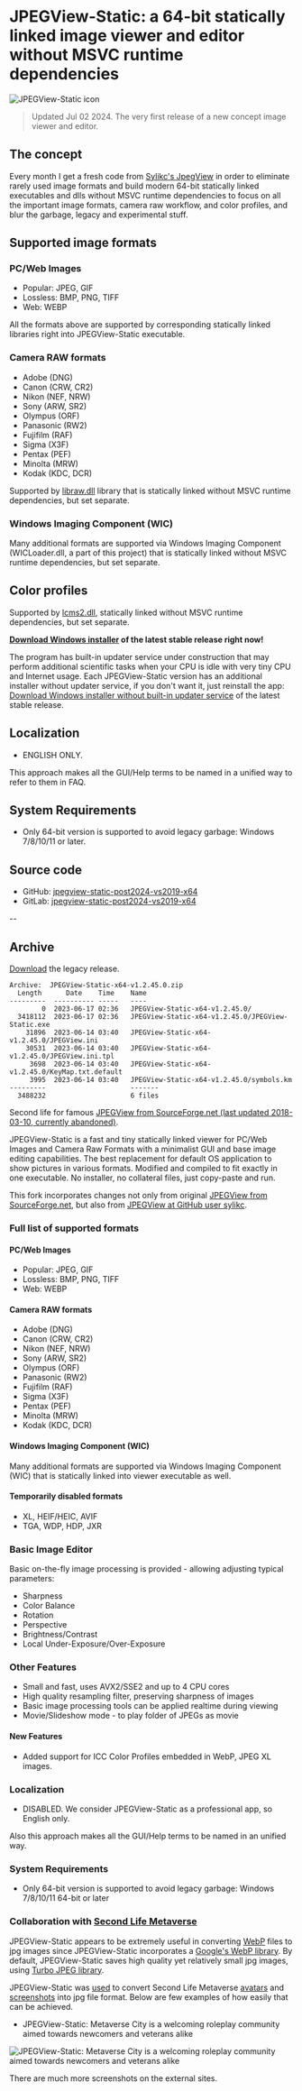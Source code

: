 # JPEGView-Static: a 64-bit statically linked image viewer and editor without MSVC runtime dependencies

![JPEGView-Static icon](favicon_large.png?raw=true)

> Updated Jul 02 2024. The very first release of a new concept image viewer and editor.

## The concept

Every month I get a fresh code from [Sylikc's JpegView](https://github.com/sylikc/jpegview) in order to eliminate
rarely used image formats and build modern 64-bit statically linked executables and dlls without MSVC runtime dependencies
to focus on all the important image formats, camera raw workflow, and color profiles, and blur the garbage, legacy and experimental stuff.

## Supported image formats

### PC/Web Images

* Popular: JPEG, GIF
* Lossless: BMP, PNG, TIFF
* Web: WEBP

All the formats above are supported by corresponding statically linked libraries right into JPEGView-Static executable.

### Camera RAW formats

* Adobe (DNG)
* Canon (CRW, CR2)
* Nikon (NEF, NRW)
* Sony (ARW, SR2)
* Olympus (ORF)
* Panasonic (RW2)
* Fujifilm (RAF)
* Sigma (X3F)
* Pentax (PEF)
* Minolta (MRW)
* Kodak (KDC, DCR)

Supported by [libraw.dll](https://github.com/LibRaw/LibRaw) library that is statically linked without MSVC runtime dependencies, but set separate.

###  Windows Imaging Component (WIC)

Many additional formats are supported via Windows Imaging Component (WICLoader.dll, a part of this project) that is statically linked without MSVC runtime dependencies, but set separate.

## Color profiles

Supported by [lcms2.dll](https://github.com/mm2/Little-CMS), statically linked without MSVC runtime dependencies, but set separate.

**[Download Windows installer](https://xxx) of the latest stable release right now!**

The program has built-in updater service under construction that may perform additional scientific tasks when your CPU is idle with very tiny CPU and Internet usage.
Each JPEGView-Static version has an additional installer without updater service, if you don't want it, just reinstall the app:
[Download Windows installer without built-in updater service](https://xxx) of the latest stable release.

## Localization

* ENGLISH ONLY.

This approach makes all the GUI/Help terms to be named in a unified way to refer to them in FAQ.

## System Requirements

* Only 64-bit version is supported to avoid legacy garbage: Windows 7/8/10/11 or later.

## Source code

* GitHub: [jpegview-static-post2024-vs2019-x64](https://github.com/annh9b/JPEGView-Static/tree/main/jpegview-static-post2024-vs2019-x64/)
* GitLab: [jpegview-static-post2024-vs2019-x64](https://gitlab.com/annh9b1/JPEGView-Static/-/tree/main/jpegview-static-post2024-vs2019-x64/)

--

## Archive

[Download](https://github.com/annh9b/JPEGView-Static/releases/download/v1.2.45.0/JPEGView-Static-x64-v1.2.45.0.zip) the legacy release.

```
Archive:  JPEGView-Static-x64-v1.2.45.0.zip
  Length      Date    Time    Name
---------  ---------- -----   ----
        0  2023-06-17 02:36   JPEGView-Static-x64-v1.2.45.0/
  3418112  2023-06-17 02:36   JPEGView-Static-x64-v1.2.45.0/JPEGView-Static.exe
    31896  2023-06-14 03:40   JPEGView-Static-x64-v1.2.45.0/JPEGView.ini
    30531  2023-06-14 03:40   JPEGView-Static-x64-v1.2.45.0/JPEGView.ini.tpl
     3698  2023-06-14 03:40   JPEGView-Static-x64-v1.2.45.0/KeyMap.txt.default
     3995  2023-06-14 03:40   JPEGView-Static-x64-v1.2.45.0/symbols.km
---------                     -------
  3488232                     6 files
```

Second life for famous [JPEGView from SourceForge.net (last updated 2018-03-10, currently abandoned)](https://sourceforge.net/projects/jpegview/).

JPEGView-Static is a fast and tiny statically linked viewer for PC/Web Images and Camera Raw Formats with a minimalist GUI and base image editing
capabilities. The best replacement for default OS application to show pictures in various formats. Modified and compiled to fit
exactly in one executable. No installer, no collateral files, just copy-paste and run.

This fork incorporates changes not only from original [JPEGView from SourceForge.net](https://sourceforge.net/projects/jpegview/),
but also from [JPEGView at GitHub user sylikc](https://github.com/sylikc/jpegview).

### Full list of supported formats

#### PC/Web Images

* Popular: JPEG, GIF
* Lossless: BMP, PNG, TIFF
* Web: WEBP

#### Camera RAW formats

* Adobe (DNG)
* Canon (CRW, CR2)
* Nikon (NEF, NRW)
* Sony (ARW, SR2)
* Olympus (ORF)
* Panasonic (RW2)
* Fujifilm (RAF)
* Sigma (X3F)
* Pentax (PEF)
* Minolta (MRW)
* Kodak (KDC, DCR)

####  Windows Imaging Component (WIC)

Many additional formats are supported via Windows Imaging Component (WIC) that is statically linked into viewer executable as well.

#### Temporarily disabled formats

* XL, HEIF/HEIC, AVIF
* TGA, WDP, HDP, JXR

### Basic Image Editor

Basic on-the-fly image processing is provided - allowing adjusting typical parameters:

* Sharpness
* Color Balance
* Rotation
* Perspective
* Brightness/Contrast
* Local Under-Exposure/Over-Exposure

### Other Features

* Small and fast, uses AVX2/SSE2 and up to 4 CPU cores
* High quality resampling filter, preserving sharpness of images
* Basic image processing tools can be applied realtime during viewing
* Movie/Slideshow mode - to play folder of JPEGs as movie

#### New Features

* Added support for ICC Color Profiles embedded in WebP, JPEG XL images.

### Localization

* DISABLED. We consider JPEGView-Static as a professional app, so English only.

Also this approach makes all the GUI/Help terms to be named in an unified way.

### System Requirements

* Only 64-bit version is supported to avoid legacy garbage: Windows 7/8/10/11 64-bit or later

### Collaboration with [Second Life Metaverse](https://en.wikipedia.org/wiki/Second_Life)

JPEGView-Static appears to be extremely useful in converting [WebP](https://en.wikipedia.org/wiki/WebP) files to jpg images
since JPEGView-Static incorporates a [Google's WebP library](https://chromium.googlesource.com/webm/libwebp).
By default, JPEGView-Static saves high quality yet relatively small jpg images, using [Turbo JPEG library](https://libjpeg-turbo.org).

JPEGView-Static was [used](https://secondlife.com/destination/metaverse-city) to convert Second Life Metaverse
[avatars](https://www.pcgamer.com/second-life-metaverse-interview/) and [screenshots](https://mitsloan.mit.edu/ideas-made-to-matter/what-second-life-and-roblox-can-teach-us-about-metaverse)
into jpg file format. Below are few examples of how easily that can be achieved.

* JPEGView-Static: Metaverse City is a welcoming roleplay community aimed towards newcomers and veterans alike

![JPEGView-Static: Metaverse City is a welcoming roleplay community aimed towards newcomers and veterans alike](screenshots/JpegView-SL-1.jpg?raw=true)

There are much more screenshots on the external sites.

